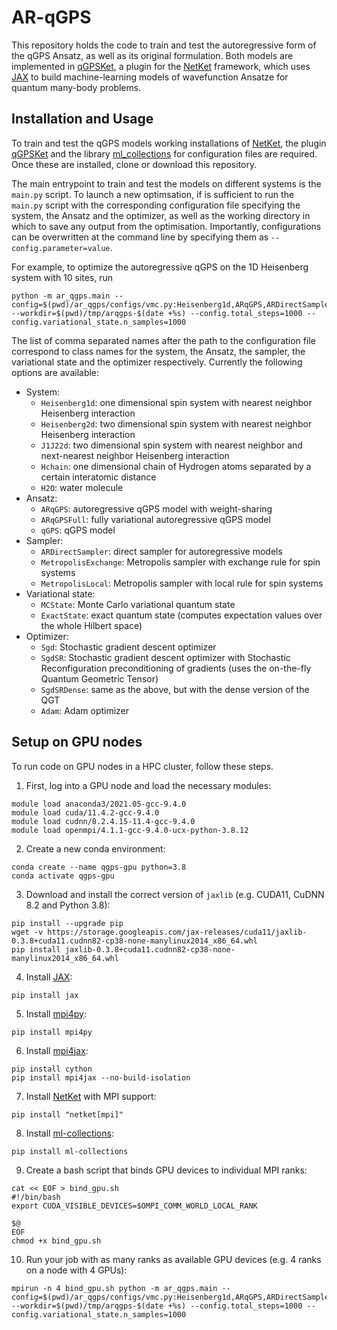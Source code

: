 # AR-qGPS

This repository holds the code to train and test the autoregressive form of the qGPS Ansatz, as well as its original formulation.
Both models are implemented in [qGPSKet](https://github.com/BoothGroup/qGPSKet), a plugin for the [NetKet](https://github.com/netket/netket) framework, which uses [JAX](https://github.com/google/jax) to build machine-learning models of wavefunction Ansatze for quantum many-body problems.

## Installation and Usage

To train and test the qGPS models working installations of [NetKet](https://github.com/netket/netket), the plugin [qGPSKet](https://github.com/BoothGroup/qGPSKet) and the library [ml_collections](https://github.com/google/ml_collections) for configuration files are required.
Once these are installed, clone or download this repository.

The main entrypoint to train and test the models on different systems is the `main.py` script.
To launch a new optimsation, if is sufficient to run the `main.py` script with the corresponding configuration file specifying the system, the Ansatz and the optimizer, as well as the working directory in which to save any output from the optimisation.
Importantly, configurations can be overwritten at the command line by specifying them as `--config.parameter=value`.

For example, to optimize the autoregressive qGPS on the 1D Heisenberg system with 10 sites, run
```
python -m ar_qgps.main --config=$(pwd)/ar_qgps/configs/vmc.py:Heisenberg1d,ARqGPS,ARDirectSampler,MCState,SgdSRDense --workdir=$(pwd)/tmp/arqgps-$(date +%s) --config.total_steps=1000 --config.variational_state.n_samples=1000
```

The list of comma separated names after the path to the configuration file correspond to class names for the system, the Ansatz, the sampler, the variational state and the optimizer respectively.
Currently the following options are available:
    
- System:
    - `Heisenberg1d`: one dimensional spin system with nearest neighbor Heisenberg interaction
    - `Heisenberg2d`: two dimensional spin system with nearest neighbor Heisenberg interaction
    - `J1J22d`: two dimensional spin system with nearest neighbor and next-nearest neighbor Heisenberg interaction
    - `Hchain`: one dimensional chain of Hydrogen atoms separated by a certain interatomic distance
    - `H2O`: water molecule
- Ansatz:
    - `ARqGPS`: autoregressive qGPS model with weight-sharing
    - `ARqGPSFull`: fully variational autoregressive qGPS model
    - `qGPS`: qGPS model
- Sampler:
    - `ARDirectSampler`: direct sampler for autoregressive models
    - `MetropolisExchange`: Metropolis sampler with exchange rule for spin systems
    - `MetropolisLocal`: Metropolis sampler with local rule for spin systems
- Variational state:
    - `MCState`: Monte Carlo variational quantum state
    - `ExactState`: exact quantum state (computes expectation values over the whole Hilbert space)
- Optimizer:
    - `Sgd`: Stochastic gradient descent optimizer
    - `SgdSR`: Stochastic gradient descent optimizer with Stochastic Reconfiguration preconditioning of gradients (uses the on-the-fly Quantum Geometric Tensor)
    - `SgdSRDense`: same as the above, but with the dense version of the QGT
    - `Adam`: Adam optimizer

## Setup on GPU nodes
To run code on GPU nodes in a HPC cluster, follow these steps.

1. First, log into a GPU node and load the necessary modules:
```
module load anaconda3/2021.05-gcc-9.4.0
module load cuda/11.4.2-gcc-9.4.0
module load cudnn/8.2.4.15-11.4-gcc-9.4.0
module load openmpi/4.1.1-gcc-9.4.0-ucx-python-3.8.12
```

2. Create a new conda environment:
```
conda create --name qgps-gpu python=3.8
conda activate qgps-gpu
```

3. Download and install the correct version of `jaxlib` (e.g. CUDA11, CuDNN 8.2 and Python 3.8):
```
pip install --upgrade pip
wget -v https://storage.googleapis.com/jax-releases/cuda11/jaxlib-0.3.8+cuda11.cudnn82-cp38-none-manylinux2014_x86_64.whl
pip install jaxlib-0.3.8+cuda11.cudnn82-cp38-none-manylinux2014_x86_64.whl
```

4. Install [JAX](https://github.com/google/jax):
```
pip install jax
```

5. Install [mpi4py](https://github.com/mpi4py/mpi4py):
```
pip install mpi4py
```

6. Install [mpi4jax](https://github.com/mpi4jax/mpi4jax):
```
pip install cython
pip install mpi4jax --no-build-isolation
```

7. Install [NetKet](https://github.com/netket/netket) with MPI support:
```
pip install "netket[mpi]"
```

8. Install [ml-collections](https://github.com/google/ml_collections):
```
pip install ml-collections
```

9. Create a bash script that binds GPU devices to individual MPI ranks:
```
cat << EOF > bind_gpu.sh
#!/bin/bash
export CUDA_VISIBLE_DEVICES=$OMPI_COMM_WORLD_LOCAL_RANK

$@
EOF
chmod +x bind_gpu.sh
```

10. Run your job with as many ranks as available GPU devices (e.g. 4 ranks on a node with 4 GPUs):
```
mpirun -n 4 bind_gpu.sh python -m ar_qgps.main --config=$(pwd)/ar_qgps/configs/vmc.py:Heisenberg1d,ARqGPS,ARDirectSampler,MCState,SgdSRDense --workdir=$(pwd)/tmp/arqgps-$(date +%s) --config.total_steps=1000 --config.variational_state.n_samples=1000
```

